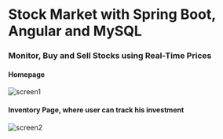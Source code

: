 # Stock Market with Spring Boot, Angular and MySQL
### Monitor, Buy and Sell Stocks using Real-Time Prices

#### Homepage
![screen1](https://i.imgur.com/ori8WOe.png)
#### Inventory Page, where user can track his investment
![screen2](https://i.imgur.com/td4Tirb.png)
